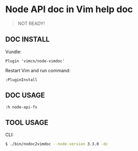 
# Node API doc in Vim help doc

> NOT READY!

## DOC INSTALL

Vundle:

```viml
Plugin 'vimcn/node-vimdoc'
```

Restart Vim and run command:

```viml
:PluginInstall
```

## DOC USAGE

```viml
:h node-api-fs
```

## TOOL USAGE

CLI:

```bash
$ ./bin/nodoc2vimdoc --node-version 3.3.0 -dc
```
